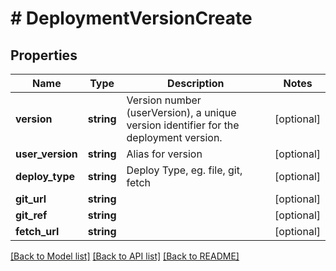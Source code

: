 # # DeploymentVersionCreate

## Properties

Name | Type | Description | Notes
------------ | ------------- | ------------- | -------------
**version** | **string** | Version number (userVersion), a unique version identifier for the deployment version. | [optional]
**user_version** | **string** | Alias for version | [optional]
**deploy_type** | **string** | Deploy Type, eg. file, git, fetch | [optional]
**git_url** | **string** |  | [optional]
**git_ref** | **string** |  | [optional]
**fetch_url** | **string** |  | [optional]

[[Back to Model list]](../../README.md#models) [[Back to API list]](../../README.md#endpoints) [[Back to README]](../../README.md)
